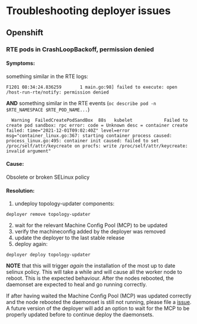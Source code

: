 # Troubleshooting deployer issues

## Openshift

### RTE pods in CrashLoopBackoff, permission denied

#### Symptoms:
something similar in the RTE logs:
```
F1201 08:34:24.836259       1 main.go:98] failed to execute: open /host-run-rte/notify: permission denied
```
**AND** something similar in the RTE events (`oc describe pod -n $RTE_NAMESPACE $RTE_POD_NAME...`)
```
  Warning  FailedCreatePodSandBox  88s   kubelet            Failed to create pod sandbox: rpc error: code = Unknown desc = container create failed: time="2021-12-01T09:02:40Z" level=error msg="container_linux.go:367: starting container process caused: process_linux.go:495: container init caused: failed to set /proc/self/attr/keycreate on procfs: write /proc/self/attr/keycreate: invalid argument"
```

#### Cause:
Obsolete or broken SELinux policy

#### Resolution:
1. undeploy topology-updater components:
```
deployer remove topology-updater
```
2. wait for the relevant Machine Config Pool (MCP) to be updated
3. verify the machineconfig added by the deployer was removed
4. update the deployer to the last stable release
5. deploy again:
```
deployer deploy topology-updater
```
**NOTE** that this will trigger *again* the installation of the most up to date selinux policy. This will take a while and will cause all the worker node to reboot. This is the expected behaviour.
After the nodes rebooted, the daemonset are expected to heal and go running correctly.

If after having waited the Machine Config Pool (MCP) was updated correctly and the node rebooted the daemonset is still not running, please file a [issue](https://github.com/k8stopologyawareschedwg/deployer/issues).
A future version of the deployer will add an option to wait for the MCP to be properly updated before to continue deploy the daemonsets.
